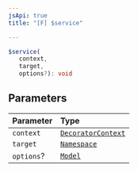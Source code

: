 ```yaml
---
jsApi: true
title: "[F] $service"

---
```

```ts
$service(
   context, 
   target, 
   options?): void
```

## Parameters

| Parameter | Type |
| :------ | :------ |
| `context` | [`DecoratorContext`](../interfaces/DecoratorContext.md) |
| `target` | [`Namespace`](../interfaces/Namespace.md) |
| `options`? | [`Model`](../interfaces/Model.md) |
